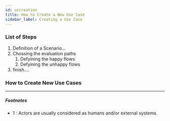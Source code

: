 ```yaml
---
id: uccreation
title: How to Create a New Use Case
sidebar_label: Creating a Use Case
---
```


### List of Steps

1. Definition of a Scenario...
2. Chossing the evaluation paths
   1. Defyining the happy flows
   2. Defyining the unhappy flows
3. finish....

### How to Create New Use Cases <a name="createuc"></a>









---

##### Footnotes

- <a name="myfootnote1">1 </a>: Actors are usually considered as humans and/or external systems.
